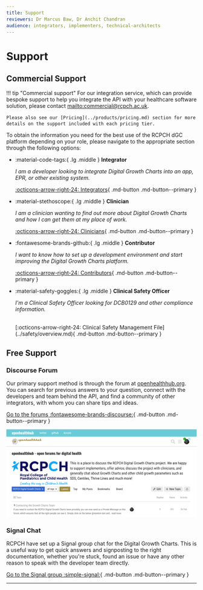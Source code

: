 ```yaml
---
title: Support
reviewers: Dr Marcus Baw, Dr Anchit Chandran
audience: integrators, implementers, technical-architects
---
```


# Support

## Commercial Support

!!! tip "Commercial support"
    For our integration service, which can provide bespoke support to help you integrate the API with your healthcare software solution, please contact <mailto:commercial@rcpch.ac.uk>.

    Please also see our [Pricing](../products/pricing.md) section for more details on the support included with each pricing tier.

To obtain the information you need for the best use of the RCPCH dGC platform depending on your role, please navigate to the appropriate section through the following options:

<div class="grid cards" markdown>

-   :material-code-tags:{ .lg .middle } __Integrator__

    *I am a developer looking to integrate Digital Growth Charts into an app, EPR, or other existing system.*

    [:octicons-arrow-right-24: Integrators](../integrator/getting-started.md){ .md-button .md-button--primary }

-   :material-stethoscope:{ .lg .middle } __Clinician__

    *I am a clinician wanting to find out more about Digital Growth Charts and how I can get them at my place of work.*

    [:octicons-arrow-right-24: Clinicians](../clinician/faqs-for-clinicians.md){ .md-button .md-button--primary }

-   :fontawesome-brands-github:{ .lg .middle } __Contributor__

    *I want to know how to set up a development environment and start improving the Digital Growth Charts platform.*

    [:octicons-arrow-right-24: Contributors](../developer/start-here.md){ .md-button .md-button--primary }

-   :material-safety-goggles:{ .lg .middle } __Clinical Safety Officer__

    *I'm a Clinical Safety Officer looking for DCB0129 and other compliance information.*

    </br>
    [:octicons-arrow-right-24: Clinical Safety Management File](../safety/overview.md){ .md-button .md-button--primary }

</div>

## Free Support

### Discourse Forum

Our primary support method is through the forum at [openhealthhub.org](https://openhealthhub.org/c/rcpch-digital-growth-charts). You can search for previous answers to your question, connect with the developers and team behind the API, and find a community of other integrators, with whom you can share tips and ideas.

[Go to the forums :fontawesome-brands-discourse:](https://openhealthhub.org/c/rcpch-digital-growth-charts){ .md-button .md-button--primary }

[![open-health-hub-screenshot](../_assets/_images/ohh-screenshot.png)](https://openhealthhub.org/c/rcpch-digital-growth-charts)

### Signal Chat

RCPCH have set up a Signal group chat for the Digital Growth Charts. This is a useful way to get quick answers and signposting to the right documentation, whether you're stuck, found an issue or have any other reason to speak with the developer team directly.

[Go to the Signal group :simple-signal:](https://signal.group/#CjQKIAjLf5lS9OZIAI6lsJKWP1LmeJXkUW_fzZH1ryEw3oFEEhBH-4F7WnlyYjKerjfzD6B0){ .md-button .md-button--primary }

-----
